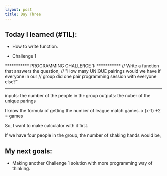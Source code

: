 ```yaml
---
layout: post
title: Day Three
---
```


## Today I learned (#TIL):

- How to write function.

- Challenge 1

***********   PROGRAMMING CHALLENGE 1:   ***********
// Write a function that answers the question,
// "How many UNIQUE pairings would we have if everyone in our
// group did one pair programming session with everyone else?"
*******************************************************

inputs: the number of the people in the group
outputs: the nuber of the unique parings

I know the formula of getting the number of league match games.
x (x-1) +2 = games

So, I want to make calculator with it first.

If we have four people in the group, the number of shaking hands would be,

<script type="text/javascript">
function shakeHands() {
  var pairs ;
  pairs = 4 * (4 - 1) / 2
    document.write(pairs);
}
shakeHands(); 

</script>


## My next goals:

- Making another Challenge 1 solution with more programming way of thinking.
